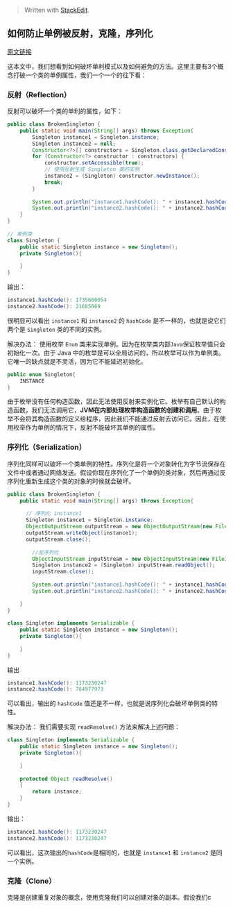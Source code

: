 


> Written with [StackEdit](https://stackedit.io/).

## 如何防止单例被反射，克隆，序列化
[原文链接](https://www.geeksforgeeks.org/prevent-singleton-pattern-reflection-serialization-cloning/)

这本文中，我们想看到如何破坏单利模式以及如何避免的方法。这里主要有3个概念打破一个类的单例属性，我们一个一个的往下看：

### 反射（Reflection）
反射可以破坏一个类的单利的属性，如下：

```java
public class BrokenSingleton {  
    public static void main(String[] args) throws Exception{  
        Singleton instance1 = Singleton.instance;  
        Singleton instance2 = null;  
        Constructor<?>[] constructors = Singleton.class.getDeclaredConstructors();  
        for (Constructor<?> constructor : constructors) {  
            constructor.setAccessible(true);  
            // 使用反射生成 Singleton 类的实例
            instance2 = (Singleton) constructor.newInstance();  
            break;  
        }  
  
        System.out.println("instance1.hashCode(): " + instance1.hashCode());  
        System.out.println("instance2.hashCode(): " + instance2.hashCode());  
    }  
}  
 
// 单例类
class Singleton {  
    public static Singleton instance = new Singleton();  
    private Singleton(){  
  
    }  
}
```
输出：
```java
instance1.hashCode(): 1735600054
instance2.hashCode(): 21685669
```

很明显可以看出 `instance1` 和 `instance2` 的 `hashCode` 是不一样的，也就是说它们两个是 `Singleton` 类的不同的实例。

解决办法：
使用枚举 `Enum` 类来实现单例。因为在枚举类内部`Java`保证枚举值只会初始化一次。由于 Java 中的枚举是可以全局访问的，所以枚举可以作为单例类。它唯一的缺点就是不灵活，因为它不能延迟初始化。

```java
public enum Singleton{  
    INSTANCE  
}
```

由于枚举没有任何构造函数，因此无法使用反射来实例化它。枚举有自己默认的构造函数，我们无法调用它，**JVM在内部处理枚举构造函数的创建和调用**。由于枚举不会将其构造函数的定义给程序，因此我们不能通过反射去访问它。因此，在使用枚举作为单例的情况下，反射不能破坏其单例的属性。

### 序列化（Serialization）
序列化同样可以破坏一个类单例的特性。序列化是将一个对象转化为字节流保存在文件中或者通过网络发送。假设你现在序列化了一个单例的类对象，然后再通过反序列化重新生成这个类的对象的时候就会破坏。

```java
public class BrokenSingleton {  
    public static void main(String[] args) throws Exception{   
	    
	  // 序列化 instance1
	  Singleton instance1 = Singleton.instance;
	  ObjectOutputStream outputStream = new ObjectOutputStream(new FileOutputStream("file.txt"));  
	  outputStream.writeObject(instance1);  
	  outputStream.close();  
  
        //反序列化  
		ObjectInputStream inputStream = new ObjectInputStream(new FileInputStream("file.txt"));  
        Singleton instance2 = (Singleton) inputStream.readObject();  
        inputStream.close();  
  
        System.out.println("instance1.hashCode(): " + instance1.hashCode());  
        System.out.println("instance2.hashCode(): " + instance2.hashCode());  
  
    }  
}  
  
class Singleton implements Serializable {  
    public static Singleton instance = new Singleton();  
    private Singleton(){  
  
    }  
}
```
输出
```java
instance1.hashCode(): 1173230247
instance2.hashCode(): 764977973
```	
可以看出，输出的 `hashCode` 值还是不一样，也就是说序列化会破坏单例类的特性。

解决办法：
我们需要实现 `readResolve()` 方法来解决上述问题：

```java
class Singleton implements Serializable {  
    public static Singleton instance = new Singleton();  
    private Singleton(){  
  
    }  
  
    protected Object readResolve()  
    {  
        return instance;  
    }  
}
``` 
输出：
```java
instance1.hashCode(): 1173230247
instance2.hashCode(): 1173230247
```
可以看出，这次输出的`hashCode`是相同的，也就是 `instance1`  和  `instance2` 是同一个实例。

### 克隆（Clone）
克隆是创建重复对象的概念，使用克隆我们可以创建对象的副本。假设我们c
<!--stackedit_data:
eyJoaXN0b3J5IjpbLTE3NjYyOTM3MzMsLTkyOTIzNTExOSwtMT
M2NTA2MTQsMTMzNzkwODk0LC0xNjczNjM3OTYyLC0xMzQzODE0
MTk1LC0xMTE0MDcxNDc5XX0=
-->